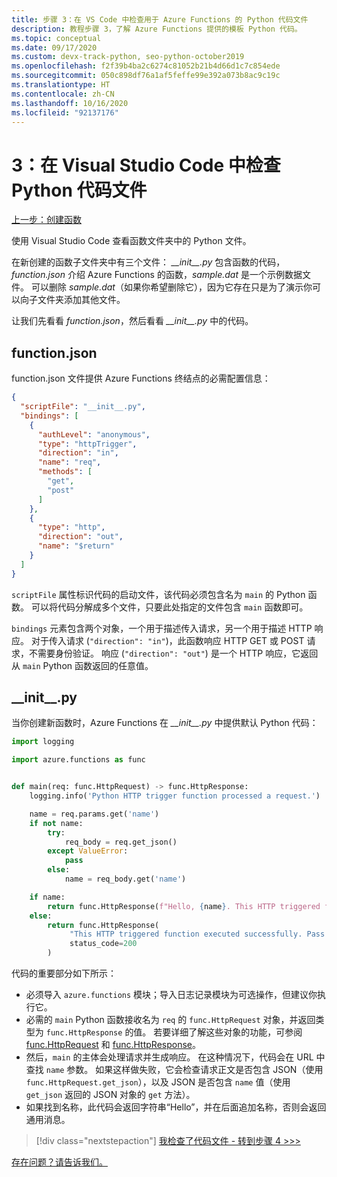 ```yaml
---
title: 步骤 3：在 VS Code 中检查用于 Azure Functions 的 Python 代码文件
description: 教程步骤 3，了解 Azure Functions 提供的模板 Python 代码。
ms.topic: conceptual
ms.date: 09/17/2020
ms.custom: devx-track-python, seo-python-october2019
ms.openlocfilehash: f2f39b4ba2c6274c81052b21b4d66d1c7c854ede
ms.sourcegitcommit: 050c898df76a1af5feffe99e392a073b8ac9c19c
ms.translationtype: HT
ms.contentlocale: zh-CN
ms.lasthandoff: 10/16/2020
ms.locfileid: "92137176"
---
```

# <a name="3-examine-the-python-code-files-in-visual-studio-code"></a>3：在 Visual Studio Code 中检查 Python 代码文件

[上一步：创建函数](tutorial-vs-code-serverless-python-02.md)

使用 Visual Studio Code 查看函数文件夹中的 Python 文件。

在新创建的函数子文件夹中有三个文件： *\_\_init\_\_.py* 包含函数的代码，*function.json* 介绍 Azure Functions 的函数，*sample.dat* 是一个示例数据文件。 可以删除 *sample.dat*（如果你希望删除它），因为它存在只是为了演示你可以向子文件夹添加其他文件。

让我们先看看 *function.json*，然后看看 *\_\_init\_\_.py* 中的代码。

## <a name="functionjson"></a>function.json

function.json 文件提供 Azure Functions 终结点的必需配置信息：

```json
{
  "scriptFile": "__init__.py",
  "bindings": [
    {
      "authLevel": "anonymous",
      "type": "httpTrigger",
      "direction": "in",
      "name": "req",
      "methods": [
        "get",
        "post"
      ]
    },
    {
      "type": "http",
      "direction": "out",
      "name": "$return"
    }
  ]
}
```

`scriptFile` 属性标识代码的启动文件，该代码必须包含名为 `main` 的 Python 函数。 可以将代码分解成多个文件，只要此处指定的文件包含 `main` 函数即可。

`bindings` 元素包含两个对象，一个用于描述传入请求，另一个用于描述 HTTP 响应。 对于传入请求 (`"direction": "in"`)，此函数响应 HTTP GET 或 POST 请求，不需要身份验证。 响应 (`"direction": "out"`) 是一个 HTTP 响应，它返回从 `main` Python 函数返回的任意值。

## <a name="__init__py"></a>\_\_init\_\_.py

当你创建新函数时，Azure Functions 在 *\_\_init\_\_.py* 中提供默认 Python 代码：

```python
import logging

import azure.functions as func


def main(req: func.HttpRequest) -> func.HttpResponse:
    logging.info('Python HTTP trigger function processed a request.')

    name = req.params.get('name')
    if not name:
        try:
            req_body = req.get_json()
        except ValueError:
            pass
        else:
            name = req_body.get('name')

    if name:
        return func.HttpResponse(f"Hello, {name}. This HTTP triggered function executed successfully.")
    else:
        return func.HttpResponse(
             "This HTTP triggered function executed successfully. Pass a name in the query string or in the request body for a personalized response.",
             status_code=200
        )
```

代码的重要部分如下所示：

- 必须导入 `azure.functions` 模块；导入日志记录模块为可选操作，但建议你执行它。
- 必需的 `main` Python 函数接收名为 `req` 的 `func.HttpRequest` 对象，并返回类型为 `func.HttpResponse` 的值。 若要详细了解这些对象的功能，可参阅 [func.HttpRequest](/python/api/azure-functions/azure.functions.httprequest) 和 [func.HttpResponse](/python/api/azure-functions/azure.functions.httpresponse)。
- 然后，`main` 的主体会处理请求并生成响应。 在这种情况下，代码会在 URL 中查找 `name` 参数。 如果这样做失败，它会检查请求正文是否包含 JSON（使用 `func.HttpRequest.get_json`），以及 JSON 是否包含 `name` 值（使用 `get_json` 返回的 JSON 对象的 `get` 方法）。
- 如果找到名称，此代码会返回字符串“Hello”，并在后面追加名称，否则会返回通用消息。

> [!div class="nextstepaction"]
> [我检查了代码文件 - 转到步骤 4 >>>](tutorial-vs-code-serverless-python-04.md)

[存在问题？请告诉我们。](https://aka.ms/python-functions-qs-ms-survey)

